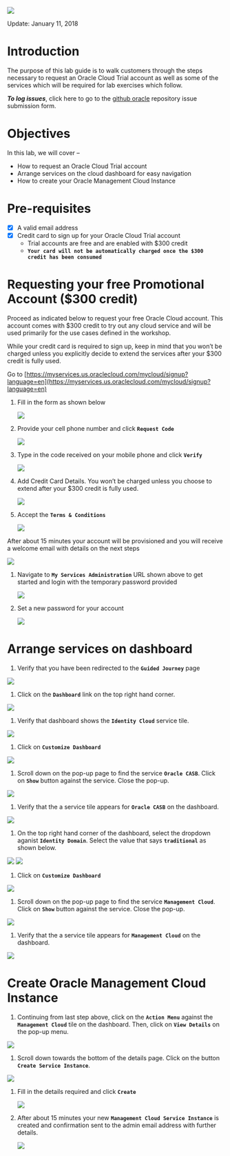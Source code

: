 ![](images/pre-req/header.png) 

Update: January 11, 2018

# Introduction

The purpose of this lab guide is to walk customers through the steps necessary to request an Oracle Cloud Trial account as well as some of the services which will be required for lab exercises which follow.

***To log issues***, click here to go to the [github oracle](https://github.com/csdoracle/Cloud-Security-Day/issues/new) repository issue submission form.

# Objectives

In this lab, we will cover –

- How to request an Oracle Cloud Trial account
- Arrange services on the cloud dashboard for easy navigation
- How to create your Oracle Management Cloud Instance


# Pre-requisites

- [x]  A valid email address
- [x]  Credit card to sign up for your Oracle Cloud Trial account
   -  Trial accounts are free and are enabled with $300 credit
   -  **`Your card will not be automatically charged once the $300 credit has been consumed`**

# Requesting your free  Promotional Account ($300 credit)

Proceed as indicated below to request your free Oracle Cloud account. This account comes with $300 credit to try out any cloud service and will be used primarily for the use cases defined in the workshop. 

While your credit card is required to sign up, keep in mind that you won’t be charged unless you explicitly decide to extend the services after your $300 credit is fully used. 

Go to [https://myservices.us.oraclecloud.com/mycloud/signup?language=en](https://myservices.us.oraclecloud.com/mycloud/signup?language=en)

1.  Fill in the form as shown below

	![](images/pre-req/pre-001.png)

1.  Provide your cell phone number and click **`Request Code`**

	![](images/pre-req/pre-002.png)

1.  Type in the code received on your mobile phone and click **`Verify`**

	![](images/pre-req/pre-003.png)

1.  Add Credit Card Details. You won’t be charged unless you choose to extend after your $300 credit is fully used.

	![](images/pre-req/pre-004.png)

1.  Accept the **`Terms & Conditions`**

	![](images/pre-req/pre-005.png)

After about 15 minutes your account will be provisioned and you will receive a welcome email with details on the next steps

![](images/pre-req/pre-006.png)

1.  Navigate to **`My Services Administration`** URL shown above to get started and login with the temporary password provided

	![](images/pre-req/pre-007.png)

1.  Set a new password for your account

	![](images/pre-req/pre-008.png)
	
# Arrange services on dashboard

1.  Verify that you have been redirected to the **`Guided Journey`** page

![](images/pre-req/pre-008-1.png)

1.  Click on the **`Dashboard`** link on the top right hand corner.

![](images/pre-req/pre-008-2.png)

1.  Verify that dashboard shows the **`Identity Cloud`** service tile.

![](images/pre-req/pre-008-3.png)

1.  Click on **`Customize Dashboard`**

![](images/pre-req/pre-008-4.png)

1.  Scroll down on the pop-up page to find the service **`Oracle CASB`**. Click on  **`Show`** button against the service. Close the pop-up.

![](images/pre-req/pre-008-5.png)

1.  Verify that the a service tile appears for **`Oracle CASB`** on the dashboard.

![](images/pre-req/pre-008-6.png)

1.  On the top right hand corner of the dashboard, select the dropdown aganist **`Identity Domain`**. Select the value that says **`traditional`** as shown below.

![](images/pre-req/pre-008-7.png)
![](images/pre-req/pre-008-8.png)

1.  Click on **`Customize Dashboard`**

![](images/pre-req/pre-008-9.png)

1.  Scroll down on the pop-up page to find the service **`Management Cloud`**. Click on  **`Show`** button against the service. Close the pop-up.

![](images/pre-req/pre-008-10.png)

1.  Verify that the a service tile appears for **`Management Cloud`** on the dashboard.

![](images/pre-req/pre-008-11.png)

# Create Oracle Management Cloud Instance

1.  Continuing from last step above, click on the **`Action Menu`** against the **`Management Cloud`** tile on the dashboard. Then, click on **`View Details`** on the pop-up menu.

![](images/pre-req/pre-008-12.png)

1.  Scroll down towards the bottom of the details page. Click on the button **`Create Service Instance`**.

![](images/pre-req/pre-008-13.png)

1.  Fill in the details required and click **`Create`**

	![](images/pre-req/pre-011.png)

1.  After about 15 minutes your new **`Management Cloud Service Instance`** is created and confirmation sent to the admin email address with further details.

	![](images/pre-req/pre-012.png)
